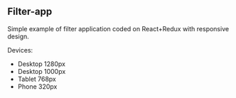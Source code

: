 ## Filter-app

Simple example of filter application coded on React+Redux with responsive design.

Devices:
- Desktop 1280px
- Desktop 1000px
- Tablet 768px
- Phone 320px
